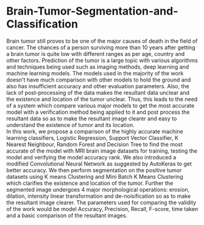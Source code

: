 # Brain-Tumor-Segmentation-and-Classification
<p>Brain tumor still proves to be one of the major causes of death in the field of cancer. The chances of a person surviving more than 10 years after getting a brain tumor is quite low with different ranges as per age, country and other factors. Prediction of the tumor is a large topic with various algorithms and techniques being used such as imaging methods, deep learning and machine learning models. The models used in the majority of the work doesn't have much comparison with other models to hold the ground and also has insufficient accuracy and other evaluation parameters. Also, the lack of post-processing of the data makes the resultant data unclear and the existence and location of the tumor unclear. Thus, this leads to the need of a system which compare various major models to get the most accurate model with a verification method being applied to it and post process the resultant data so as to make the resultant image clearer and easy to understand the existence of tumor and its location.
<br>In this work, we propose a comparison of the highly accurate machine learning classifiers, Logistic Regression, Support Vector Classifier, K Nearest Neighbour, Random Forest and Decision Tree to find the most accurate of the model with MRI brain image datasets for training, testing the model and verifying the model accuracy rank. We also introduced a modified Convolutional Neural Network as suggested by AutoKeras to get better accuracy. We then perform segmentation on the positive tumor datasets using K means Clustering and Mini Batch K Means Clustering which clarifies the existence and location of the tumor. Further the segmented image undergoes 4 major morphological operations: erosion, dilation, intensity linear transformation and de-noisification so as to make the resultant image clearer. The parameters used for comparing the validity of the work would be model Accuracy, Precision, Recall, F-score, time taken and a basic comparison of the resultant images.</p>
